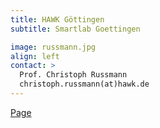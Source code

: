 ```yaml
---
title: HAWK Göttingen
subtitle: Smartlab Goettingen

image: russmann.jpg
align: left
contact: >
  Prof. Christoph Russmann
  christoph.russmann(at)hawk.de
---
```


[Page](https://www.hawk.de/de/hochschule/organisation-und-personen/personenverzeichnis/christoph-russmann)
